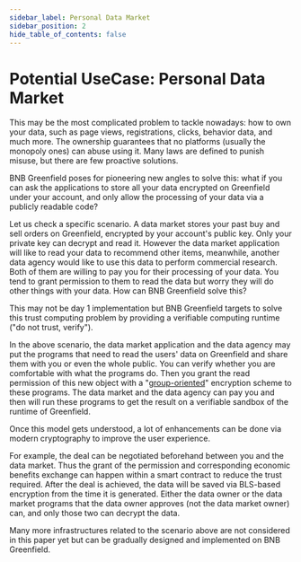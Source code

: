 ```yaml
---
sidebar_label: Personal Data Market
sidebar_position: 2
hide_table_of_contents: false
---
```


# Potential UseCase: Personal Data Market

This may be the most complicated problem to tackle nowadays: how to own
your data, such as page views, registrations, clicks, behavior data, and
much more. The ownership guarantees that no platforms (usually the
monopoly ones) can abuse using it. Many laws are defined to punish
misuse, but there are few proactive solutions.

BNB Greenfield poses for pioneering new angles to solve this: what if
you can ask the applications to store all your data encrypted on
Greenfield under your account, and only allow the processing of your
data via a publicly readable code?

Let us check a specific scenario. A data market stores your past buy and
sell orders on Greenfield, encrypted by your account's public key. Only
your private key can decrypt and read it. However the data market
application will like to read your data to recommend other items,
meanwhile, another data agency would like to use this data to perform
commercial research. Both of them are willing to pay you for their
processing of your data. You tend to grant permission to them to read
the data but worry they will do other things with your data. How can BNB
Greenfield solve this?

This may not be day 1 implementation but BNB Greenfield targets to solve
this trust computing problem by providing a verifiable computing runtime
("do not trust, verify").

In the above scenario, the data market application and the data agency
may put the programs that need to read the users' data on Greenfield and
share them with you or even the whole public. You can verify whether you
are comfortable with what the programs do. Then you grant the read
permission of this new object with a
"[group-oriented](https://onlinelibrary.wiley.com/doi/epdf/10.1002/sec.1593)"
encryption scheme to these programs. The data market and the data agency
can pay you and then will run these programs to get the result on a
verifiable sandbox of the runtime of Greenfield.

Once this model gets understood, a lot of enhancements can be done via
modern cryptography to improve the user experience.

For example, the deal can be negotiated beforehand between you and the
data market. Thus the grant of the permission and corresponding economic
benefits exchange can happen within a smart contract to reduce the trust
required. After the deal is achieved, the data will be saved via
BLS-based encryption from the time it is generated. Either the data
owner or the data market programs that the data owner approves (not the
data market owner) can, and only those two can decrypt the data.

Many more infrastructures related to the scenario above are not
considered in this paper yet but can be gradually designed and
implemented on BNB Greenfield.
